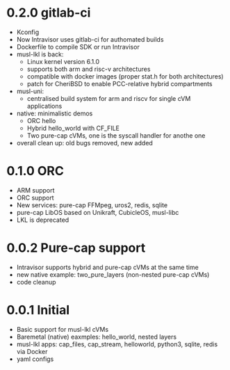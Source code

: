 # 0.2.0 gitlab-ci
* Kconfig
* Now Intravisor uses gitlab-ci for authomated builds
* Dockerfile to compile SDK or run Intravisor
* musl-lkl is back:
  - Linux kernel version 6.1.0
  - supports both arm and risc-v architectures
  - compatible with docker images (proper stat.h for both architectures)
  - patch for CheriBSD to enable PCC-relative hybrid compartments
* musl-uni:
  - centralised build system for arm and riscv for single cVM applications
* native: minimalistic demos
  - ORC hello
  - Hybrid hello_world with CF_FILE
  - Two pure-cap cVMs, one is the syscall handler for anothe one
* overall clean up: old bugs removed, new added

# 0.1.0 ORC
* ARM support
* ORC support 
* New services: pure-cap FFMpeg, uros2, redis, sqlite
* pure-cap LibOS based on Unikraft, CubicleOS, musl-libc
* LKL is deprecated

# 0.0.2 Pure-cap support 

* Intravisor supports hybrid and pure-cap cVMs at the same time
* new native example: two_pure_layers (non-nested pure-cap cVMs)
* code cleanup
 
# 0.0.1 Initial 

* Basic support for musl-lkl cVMs
* Baremetal (native) eaxmples: hello_world, nested layers
* musl-lkl apps: cap_files, cap_stream, helloworld, python3, sqlite, redis via Docker
* yaml configs 
